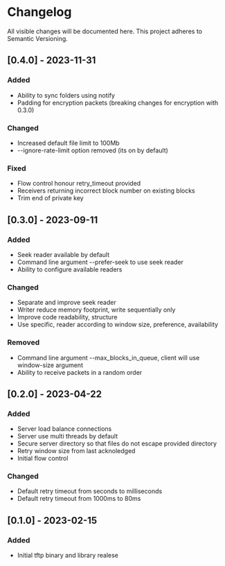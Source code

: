 # Changelog

All visible changes will be documented here. This project adheres to Semantic Versioning.

## [0.4.0] - 2023-11-31

### Added

- Ability to sync folders using notify
- Padding for encryption packets (breaking changes for encryption with 0.3.0)

### Changed

- Increased default file limit to 100Mb
- --ignore-rate-limit option removed (its on by default)

### Fixed

- Flow control honour retry_timeout provided 
- Receivers returning incorrect block number on existing blocks
- Trim end of private key

## [0.3.0] - 2023-09-11

### Added

- Seek reader available by default
- Command line argument --prefer-seek to use seek reader
- Ability to configure available readers

### Changed

- Separate and improve seek reader
- Writer reduce memory footprint, write sequentially only
- Improve code readability, structure
- Use specific, reader according to window size, preference, availability

### Removed

- Command line argument --max_blocks_in_queue, client will use window-size argument
- Ability to receive packets in a random order

## [0.2.0] - 2023-04-22

### Added

- Server load balance connections
- Server use multi threads by default
- Secure server directory so that files do not escape provided directory
- Retry window size from last acknoledged
- Initial flow control

### Changed

- Default retry timeout from seconds to milliseconds
- Default retry timeout from 1000ms to 80ms

## [0.1.0] - 2023-02-15

### Added

- Initial tftp binary and library realese
